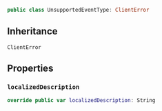 
``` swift
public class UnsupportedEventType: ClientError 
```

## Inheritance

`ClientError`

## Properties

### `localizedDescription`

``` swift
override public var localizedDescription: String 
```
